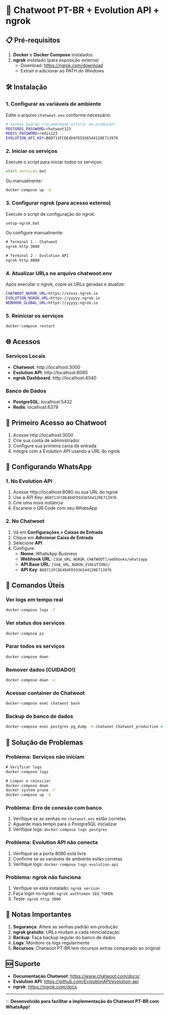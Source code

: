 # 🚀 Chatwoot PT-BR + Evolution API + ngrok

## 📋 Pré-requisitos

1. **Docker** e **Docker Compose** instalados
2. **ngrok** instalado (para exposição externa)
   - Download: https://ngrok.com/download
   - Extrair e adicionar ao PATH do Windows

## 🛠️ Instalação

### 1. Configurar as variáveis de ambiente

Edite o arquivo `chatwoot.env` conforme necessário:

```bash
# Senhas padrão (recomendado alterar em produção)
POSTGRES_PASSWORD=chatwoot123
REDIS_PASSWORD=redis123
EVOLUTION_API_KEY=B6D711FCDE4D4FD5936544120E713976
```

### 2. Iniciar os serviços

Execute o script para iniciar todos os serviços:

```cmd
start-services.bat
```

Ou manualmente:

```cmd
docker-compose up -d
```

### 3. Configurar ngrok (para acesso externo)

Execute o script de configuração do ngrok:

```cmd
setup-ngrok.bat
```

Ou configure manualmente:

```cmd
# Terminal 1 - Chatwoot
ngrok http 3000

# Terminal 2 - Evolution API  
ngrok http 8080
```

### 4. Atualizar URLs no arquivo chatwoot.env

Após executar o ngrok, copie as URLs geradas e atualize:

```bash
CHATWOOT_NGROK_URL=https://xxxxx.ngrok.io
EVOLUTION_NGROK_URL=https://yyyyy.ngrok.io
WEBHOOK_GLOBAL_URL=https://yyyyy.ngrok.io
```

### 5. Reiniciar os serviços

```cmd
docker-compose restart
```

## 🌐 Acessos

### Serviços Locais
- **Chatwoot**: http://localhost:3000
- **Evolution API**: http://localhost:8080
- **ngrok Dashboard**: http://localhost:4040

### Banco de Dados
- **PostgreSQL**: localhost:5432
- **Redis**: localhost:6379

## 🎯 Primeiro Acesso ao Chatwoot

1. Acesse http://localhost:3000
2. Crie sua conta de administrador
3. Configure sua primeira caixa de entrada
4. Integre com a Evolution API usando a URL do ngrok

## 🔗 Configurando WhatsApp

### 1. No Evolution API

1. Acesse http://localhost:8080 ou sua URL do ngrok
2. Use a API Key: `B6D711FCDE4D4FD5936544120E713976`
3. Crie uma nova instância
4. Escaneie o QR Code com seu WhatsApp

### 2. No Chatwoot

1. Vá em **Configurações > Caixas de Entrada**
2. Clique em **Adicionar Caixa de Entrada**
3. Selecione **API**
4. Configure:
   - **Nome**: WhatsApp Business
   - **Webhook URL**: `[SUA_URL_NGROK_CHATWOOT]/webhooks/whatsapp`
   - **API Base URL**: `[SUA_URL_NGROK_EVOLUTION]/`
   - **API Key**: `B6D711FCDE4D4FD5936544120E713976`

## 🐛 Comandos Úteis

### Ver logs em tempo real
```cmd
docker-compose logs -f
```

### Ver status dos serviços
```cmd
docker-compose ps
```

### Parar todos os serviços
```cmd
docker-compose down
```

### Remover dados (CUIDADO!)
```cmd
docker-compose down -v
```

### Acessar container do Chatwoot
```cmd
docker-compose exec chatwoot bash
```

### Backup do banco de dados
```cmd
docker-compose exec postgres pg_dump -U chatwoot chatwoot_production > backup.sql
```

## 🔧 Solução de Problemas

### Problema: Serviços não iniciam
```cmd
# Verificar logs
docker-compose logs

# Limpar e reiniciar
docker-compose down
docker system prune -f
docker-compose up -d
```

### Problema: Erro de conexão com banco
1. Verifique se as senhas no `chatwoot.env` estão corretas
2. Aguarde mais tempo para o PostgreSQL inicializar
3. Verifique logs: `docker-compose logs postgres`

### Problema: Evolution API não conecta
1. Verifique se a porta 8080 está livre
2. Confirme se as variáveis de ambiente estão corretas
3. Verifique logs: `docker-compose logs evolution-api`

### Problema: ngrok não funciona
1. Verifique se está instalado: `ngrok version`
2. Faça login no ngrok: `ngrok authtoken SEU_TOKEN`
3. Teste: `ngrok http 3000`

## 📝 Notas Importantes

1. **Segurança**: Altere as senhas padrão em produção
2. **ngrok gratuito**: URLs mudam a cada reinicialização
3. **Backup**: Faça backup regular do banco de dados
4. **Logs**: Monitore os logs regularmente
5. **Recursos**: Chatwoot PT-BR tem recursos extras comparado ao original

## 🆘 Suporte

- **Documentação Chatwoot**: https://www.chatwoot.com/docs/
- **Evolution API**: https://github.com/EvolutionAPI/evolution-api
- **ngrok**: https://ngrok.com/docs

---

✨ **Desenvolvido para facilitar a implementação do Chatwoot PT-BR com WhatsApp!**

